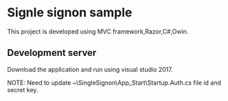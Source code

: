 # Signle signon sample

This project is developed using MVC framework,Razor,C#,Owin.

## Development server

Download the application and run using visual studio 2017. 

NOTE:  Need to update ~\SingleSignon\App_Start\Startup.Auth.cs file id and secret key.
 
 
